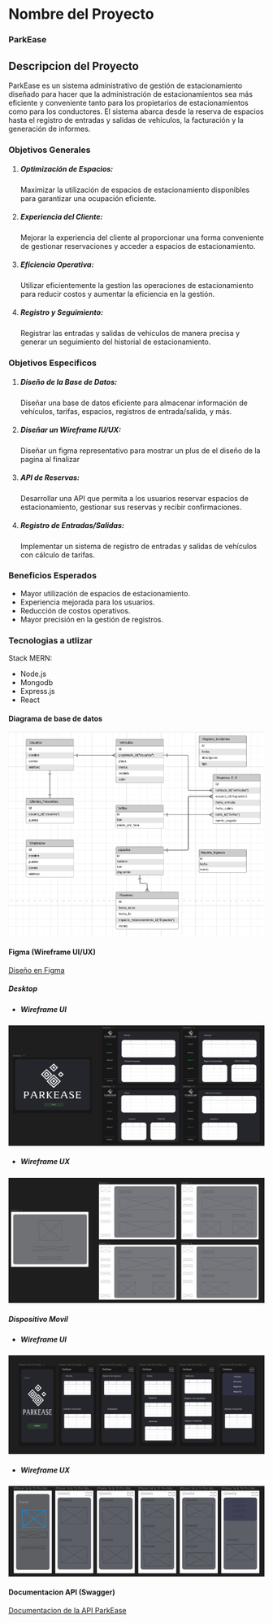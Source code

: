 # Nombre del Proyecto

### ParkEase

## Descripcion del Proyecto

ParkEase es un sistema administrativo de gestión de estacionamiento diseñado para hacer que la administración de estacionamientos sea más eficiente y conveniente tanto para los propietarios de estacionamientos como para los conductores. El sistema abarca desde la reserva de espacios hasta el registro de entradas y salidas de vehículos, la facturación y la generación de informes.

### Objetivos Generales

1. ##### Optimización de Espacios: 
    Maximizar la utilización de espacios de estacionamiento disponibles para garantizar una ocupación eficiente.

2. ##### Experiencia del Cliente: 
    Mejorar la experiencia del cliente al proporcionar una forma conveniente de gestionar reservaciones y acceder a espacios de estacionamiento.

3. ##### Eficiencia Operativa: 
    Utilizar eficientemente la gestion las operaciones de estacionamiento para reducir costos y aumentar la eficiencia en la gestión.

4. ##### Registro y Seguimiento: 
    Registrar las entradas y salidas de vehículos de manera precisa y generar un seguimiento del historial de estacionamiento.

### Objetivos Especificos

1. ##### Diseño de la Base de Datos: 
    Diseñar una base de datos eficiente para almacenar información de vehículos, tarifas, espacios, registros de entrada/salida, y más.

2. ##### Diseñar un Wireframe IU/UX:
    Diseñar un figma representativo para mostrar un plus de el diseño de la pagina al finalizar

3. ##### API de Reservas: 
    Desarrollar una API que permita a los usuarios reservar espacios de estacionamiento, gestionar sus reservas y recibir confirmaciones.

4. ##### Registro de Entradas/Salidas:
    Implementar un sistema de registro de entradas y salidas de vehículos con cálculo de tarifas.

### Beneficios Esperados

* Mayor utilización de espacios de estacionamiento.
* Experiencia mejorada para los usuarios.
* Reducción de costos operativos.
* Mayor precisión en la gestión de registros.


### Tecnologias a utlizar
Stack MERN:

* Node.js
* Mongodb
* Express.js
* React

#### Diagrama de base de datos

<img src="./img/Screenshot from 2023-10-04 07-17-56.png">

#### Figma (Wireframe UI/UX)

[Diseño en Figma](https://www.figma.com/file/ykBeEhqq7coENuwHoqnRzQ/Untitled?type=design&node-id=0%3A1&mode=design&t=Y5Y41Y8UWwa7ftb0-1)

##### Desktop
* ##### Wireframe UI
<img src="./img/Screenshot from 2023-10-04 22-32-43.png">

* ##### Wireframe UX
<img src="./img/Screenshot from 2023-10-04 22-33-12.png">

##### Dispositivo Movil
* ##### Wireframe UI
<img src="./img/Screenshot from 2023-10-04 22-32-59.png">

* ##### Wireframe UX
<img src="./img/Screenshot from 2023-10-04 22-33-23.png">

#### Documentacion API (Swagger)

[Documentacion de la API ParkEase](http://localhost:4466/api-docs/)

